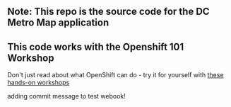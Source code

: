 ## Note: This repo is the source code for the DC Metro Map application

## This code works with the Openshift 101 Workshop
Don't just read about what OpenShift can do - try it for yourself with [these hands-on workshops][1]

[1]: http://redhatgov.io/workshops/openshift_101_dcmetromap/


adding commit message to test webook!
